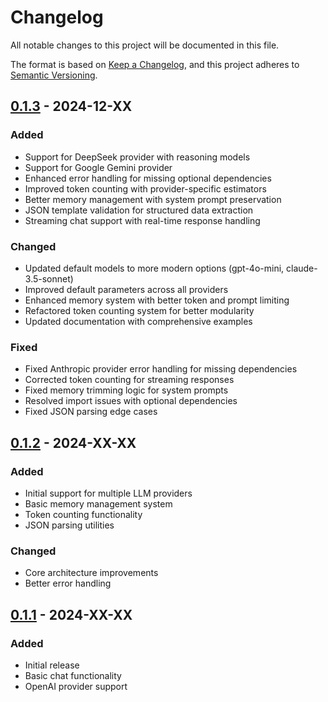 # Changelog

All notable changes to this project will be documented in this file.

The format is based on [Keep a Changelog](https://keepachangelog.com/en/1.0.0/),
and this project adheres to [Semantic Versioning](https://semver.org/spec/v2.0.0.html).

## [0.1.3] - 2024-12-XX

### Added
- Support for DeepSeek provider with reasoning models
- Support for Google Gemini provider
- Enhanced error handling for missing optional dependencies
- Improved token counting with provider-specific estimators
- Better memory management with system prompt preservation
- JSON template validation for structured data extraction
- Streaming chat support with real-time response handling

### Changed
- Updated default models to more modern options (gpt-4o-mini, claude-3.5-sonnet)
- Improved default parameters across all providers
- Enhanced memory system with better token and prompt limiting
- Refactored token counting system for better modularity
- Updated documentation with comprehensive examples

### Fixed
- Fixed Anthropic provider error handling for missing dependencies
- Corrected token counting for streaming responses
- Fixed memory trimming logic for system prompts
- Resolved import issues with optional dependencies
- Fixed JSON parsing edge cases

## [0.1.2] - 2024-XX-XX

### Added
- Initial support for multiple LLM providers
- Basic memory management system
- Token counting functionality
- JSON parsing utilities

### Changed
- Core architecture improvements
- Better error handling

## [0.1.1] - 2024-XX-XX

### Added
- Initial release
- Basic chat functionality
- OpenAI provider support

[0.1.3]: https://github.com/commonai/common-ai-core/compare/v0.1.2...v0.1.3
[0.1.2]: https://github.com/commonai/common-ai-core/compare/v0.1.1...v0.1.2
[0.1.1]: https://github.com/commonai/common-ai-core/releases/tag/v0.1.1 